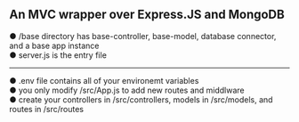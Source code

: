 ## An MVC wrapper over Express.JS and MongoDB

● /base directory has base-controller, base-model, database connector, and a base app instance<br>
● server.js is the entry file<br>

<hr>
● .env file contains all of your environemt variables<br>
● you only modify /src/App.js to add new routes and middlware<br>
● create your controllers in /src/controllers, models in /src/models, and routes in /src/routes<br>
